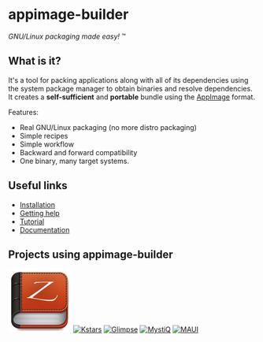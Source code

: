 # appimage-builder

*GNU/Linux packaging made easy!* ™

## What is it?

It's a tool for packing applications along with all of its dependencies using the
system package manager to obtain binaries and resolve dependencies. It creates a 
**self-sufficient** and **portable** bundle using the [AppImage](https://appimage.org)
format.

Features:
- Real GNU/Linux packaging (no more distro packaging)
- Simple recipes
- Simple workflow
- Backward and forward compatibility
- One binary, many target systems.


## Useful links

- [Installation](https://appimage-builder.readthedocs.io/en/latest/intro/install.html)
- [Getting help](https://appimage-builder.readthedocs.io/en/latest/index.html#getting-help)
- [Tutorial](https://appimage-builder.readthedocs.io/en/latest/intro/tutorial.html)
- [Documentation](https://appimage-builder.readthedocs.io)


## Projects using appimage-builder

[![Zeal](https://raw.githubusercontent.com/zealdocs/zeal/master/assets/freedesktop/128-apps-zeal.png)](https://github.com/zealdocs/zeal/)
[![Kstars](https://invent.kde.org/education/kstars/-/raw/master/logo.png)](https://invent.kde.org/education/kstars)
[![Glimpse](https://raw.githubusercontent.com/glimpse-editor/Glimpse/dev-g210/icons/Color/128/glimpse-icon.png)](https://github.com/glimpse-editor/Glimpse)
[![MystiQ](https://raw.githubusercontent.com/swl-x/MystiQ/master/icons/mystiq_128x128.png)](https://github.com/swl-x/MystiQ)
[![MAUI](https://invent.kde.org/uploads/-/system/group/avatar/1557/avatar.png?width=64)](https://invent.kde.org/maui)
